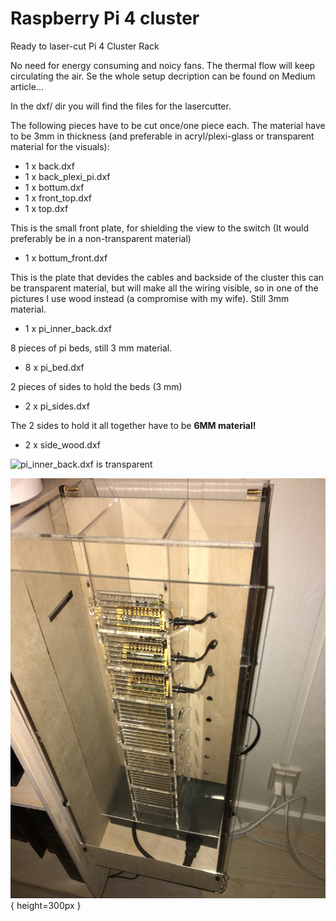 # Raspberry Pi 4 cluster
Ready to laser-cut Pi 4 Cluster Rack

No need for energy consuming and noicy fans. The thermal flow will keep circulating the air. Se the whole setup decription can be found on Medium article...

In the dxf/ dir you will find the files for the lasercutter.

The following pieces have to be cut once/one piece each. The material have to be 3mm in thickness (and preferable in acryl/plexi-glass or transparent material for the visuals):
- 1 x back.dxf
- 1 x back_plexi_pi.dxf
- 1 x bottum.dxf
- 1 x front_top.dxf
- 1 x top.dxf

This is the small front plate, for shielding the view to the switch (It would preferably be in a non-transparent material)
- 1 x bottum_front.dxf

This is the plate that devides the cables and backside of the cluster this can be transparent material, but will make all the wiring visible, so in one of the pictures I use wood instead (a compromise with my wife). Still 3mm material.
- 1 x pi_inner_back.dxf

8 pieces of pi beds, still 3 mm material.
- 8 x pi_bed.dxf

2 pieces of sides to hold the beds (3 mm)
- 2 x pi_sides.dxf

The 2 sides to hold it all together have to be <b>6MM material!</b>
- 2	x side_wood.dxf

![pi_inner_back.dxf is transparent](IMG_08842.JPG=x300)

![pi_inner_back.dxf is transparent](IMG_09012.JPG){ height=300px }





